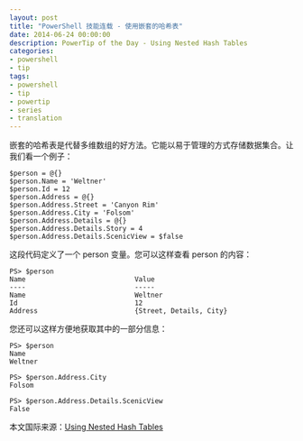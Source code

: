 ```yaml
---
layout: post
title: "PowerShell 技能连载 - 使用嵌套的哈希表"
date: 2014-06-24 00:00:00
description: PowerTip of the Day - Using Nested Hash Tables
categories:
- powershell
- tip
tags:
- powershell
- tip
- powertip
- series
- translation
---
```

嵌套的哈希表是代替多维数组的好方法。它能以易于管理的方式存储数据集合。让我们看一个例子：

    $person = @{}
    $person.Name = 'Weltner'
    $person.Id = 12
    $person.Address = @{}
    $person.Address.Street = 'Canyon Rim'
    $person.Address.City = 'Folsom'
    $person.Address.Details = @{}
    $person.Address.Details.Story = 4
    $person.Address.Details.ScenicView = $false

这段代码定义了一个 person 变量。您可以这样查看 person 的内容：

    PS> $person  
	Name                           Value  
	----                           -----  
	Name                           Weltner  
	Id                             12  
	Address                        {Street, Details, City}
    
您还可以这样方便地获取其中的一部分信息：

	PS> $person
	Name
	Weltner
	
	PS> $person.Address.City
	Folsom
	
	PS> $person.Address.Details.ScenicView
	False

<!--more-->
本文国际来源：[Using Nested Hash Tables](http://community.idera.com/powershell/powertips/b/tips/posts/using-nested-hash-tables)
